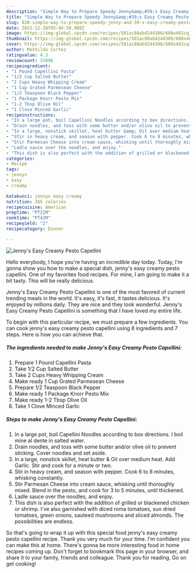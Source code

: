 ```yaml
---
description: "Simple Way to Prepare Speedy Jenny&amp;#39;s Easy Creamy Pesto Capellini"
title: "Simple Way to Prepare Speedy Jenny&amp;#39;s Easy Creamy Pesto Capellini"
slug: 820-simple-way-to-prepare-speedy-jenny-and-39-s-easy-creamy-pesto-capellini
date: 2021-12-28T05:44:58.908Z
image: https://img-global.cpcdn.com/recipes/581ac88abd244306/680x482cq70/jennys-easy-creamy-pesto-capellini-recipe-main-photo.jpg
thumbnail: https://img-global.cpcdn.com/recipes/581ac88abd244306/680x482cq70/jennys-easy-creamy-pesto-capellini-recipe-main-photo.jpg
cover: https://img-global.cpcdn.com/recipes/581ac88abd244306/680x482cq70/jennys-easy-creamy-pesto-capellini-recipe-main-photo.jpg
author: Mathilda Cortez
ratingvalue: 4.3
reviewcount: 31096
recipeingredient:
- "1 Pound Capellini Pasta"
- "1/2 Cup Salted Butter"
- "2 Cups Heavy Whipping Cream"
- "1 Cup Grated Parmesean Cheese"
- "1/2 Teaspoon Black Pepper"
- "1 Package Knorr Pesto Mix"
- "1-2 Tbsp Olive Oil"
- "1 Clove Minced Garlic"
recipeinstructions:
- "In a large pot, boil Capellini Noodles according to box directions. I boil mine al dente in salted water."
- "Drain noodles, and toss with some butter and/or olive oil to prevent sticking. Cover noodles and set aside."
- "In a large, nonstick skillet, heat butter &amp; Oil over medium heat. Add Garlic. Stir and cook for a minute or two."
- "Stir in heavy cream, and season with pepper. Cook 6 to 8 minutes, whisking constantly."
- "Stir Parmesan Cheese into cream sauce, whisking until thoroughly mixed. Blend in the pesto, and cook for 3 to 5 minutes, until thickened."
- "Ladle sauce over the noodles, and enjoy."
- "This dish is also perfect with the addition of grilled or blackened chicken or shrimp. I&#39;ve also garnished with diced roma tomatoes, sun dried tomatoes, green onions, sauteed mushrooms and sliced almonds. The possibilities are endless."
categories:
- Recipe
tags:
- jennys
- easy
- creamy

katakunci: jennys easy creamy 
nutrition: 265 calories
recipecuisine: American
preptime: "PT21M"
cooktime: "PT42M"
recipeyield: "2"
recipecategory: Dinner

---
```



![Jenny&#39;s Easy Creamy Pesto Capellini](https://img-global.cpcdn.com/recipes/581ac88abd244306/680x482cq70/jennys-easy-creamy-pesto-capellini-recipe-main-photo.jpg)

Hello everybody, I hope you're having an incredible day today. Today, I'm gonna show you how to make a special dish, jenny&#39;s easy creamy pesto capellini. One of my favorites food recipes. For mine, I am going to make it a bit tasty. This will be really delicious.



Jenny&#39;s Easy Creamy Pesto Capellini is one of the most favored of current trending meals in the world. It's easy, it's fast, it tastes delicious. It's enjoyed by millions daily. They are nice and they look wonderful. Jenny&#39;s Easy Creamy Pesto Capellini is something that I have loved my entire life.


To begin with this particular recipe, we must prepare a few ingredients. You can cook jenny&#39;s easy creamy pesto capellini using 8 ingredients and 7 steps. Here is how you can achieve that.

<!--inarticleads1-->

##### The ingredients needed to make Jenny&#39;s Easy Creamy Pesto Capellini:

1. Prepare 1 Pound Capellini Pasta
1. Take 1/2 Cup Salted Butter
1. Take 2 Cups Heavy Whipping Cream
1. Make ready 1 Cup Grated Parmesean Cheese
1. Prepare 1/2 Teaspoon Black Pepper
1. Make ready 1 Package Knorr Pesto Mix
1. Make ready 1-2 Tbsp Olive Oil
1. Take 1 Clove Minced Garlic




<!--inarticleads2-->

##### Steps to make Jenny&#39;s Easy Creamy Pesto Capellini:

1. In a large pot, boil Capellini Noodles according to box directions. I boil mine al dente in salted water.
1. Drain noodles, and toss with some butter and/or olive oil to prevent sticking. Cover noodles and set aside.
1. In a large, nonstick skillet, heat butter &amp; Oil over medium heat. Add Garlic. Stir and cook for a minute or two.
1. Stir in heavy cream, and season with pepper. Cook 6 to 8 minutes, whisking constantly.
1. Stir Parmesan Cheese into cream sauce, whisking until thoroughly mixed. Blend in the pesto, and cook for 3 to 5 minutes, until thickened.
1. Ladle sauce over the noodles, and enjoy.
1. This dish is also perfect with the addition of grilled or blackened chicken or shrimp. I&#39;ve also garnished with diced roma tomatoes, sun dried tomatoes, green onions, sauteed mushrooms and sliced almonds. The possibilities are endless.




So that's going to wrap it up with this special food jenny&#39;s easy creamy pesto capellini recipe. Thank you very much for your time. I'm confident you can make this at home. There's gonna be more interesting food in home recipes coming up. Don't forget to bookmark this page in your browser, and share it to your family, friends and colleague. Thank you for reading. Go on get cooking!

